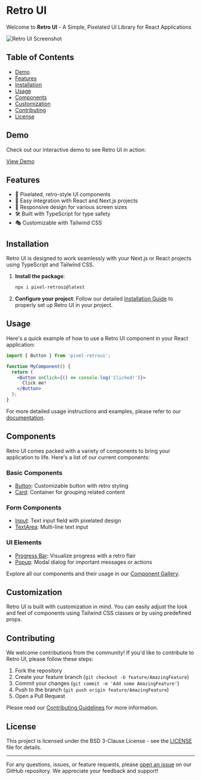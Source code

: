 # Retro UI

Welcome to **Retro UI** - A Simple, Pixelated UI Library for React Applications

![Retro UI Screenshot](https://github.com/user-attachments/assets/11096142-1be8-44b4-b2f1-7cbdfecd0ba1)

## Table of Contents
- [Demo](#demo)
- [Features](#features)
- [Installation](#installation)
- [Usage](#usage)
- [Components](#components)
- [Customization](#customization)
- [Contributing](#contributing)
- [License](#license)

## Demo

Check out our interactive demo to see Retro UI in action:

[View Demo](https://github.com/user-attachments/assets/4f2c3785-cf26-44ab-8e8e-d193eb850c6e)

## Features

- 🎨 Pixelated, retro-style UI components
- 🚀 Easy integration with React and Next.js projects
- 📱 Responsive design for various screen sizes
- 🛠 Built with TypeScript for type safety
- 🎭 Customizable with Tailwind CSS

## Installation

Retro UI is designed to work seamlessly with your Next.js or React projects using TypeScript and Tailwind CSS.

1. **Install the package**:
   ```bash
   npx i pixel-retroui@latest
   ```

2. **Configure your project**:
   Follow our detailed [Installation Guide](https://www.retroui.io/installation) to properly set up Retro UI in your project.

## Usage

Here's a quick example of how to use a Retro UI component in your React application:

```jsx
import { Button } from 'pixel-retroui';

function MyComponent() {
  return (
    <Button onClick={() => console.log('Clicked!')}>
      Click me!
    </Button>
  );
}
```

For more detailed usage instructions and examples, please refer to our [documentation](https://www.retroui.io/docs).

## Components

Retro UI comes packed with a variety of components to bring your application to life. Here's a list of our current components:

### Basic Components
- [Button](https://www.retroui.io/Button): Customizable button with retro styling
- [Card](https://www.retroui.io/Card): Container for grouping related content

### Form Components
- [Input](https://www.retroui.io/Input): Text input field with pixelated design
- [TextArea](https://www.retroui.io/TextArea): Multi-line text input

### UI Elements
- [Progress Bar](https://www.retroui.io/ProgressBar): Visualize progress with a retro flair
- [Popup](https://www.retroui.io/Popup): Modal dialog for important messages or actions

Explore all our components and their usage in our [Component Gallery](https://www.retroui.io/components).

## Customization

Retro UI is built with customization in mind. You can easily adjust the look and feel of components using Tailwind CSS classes or by using predefined props.
## Contributing

We welcome contributions from the community! If you'd like to contribute to Retro UI, please follow these steps:

1. Fork the repository
2. Create your feature branch (`git checkout -b feature/AmazingFeature`)
3. Commit your changes (`git commit -m 'Add some AmazingFeature'`)
4. Push to the branch (`git push origin feature/AmazingFeature`)
5. Open a Pull Request

Please read our [Contributing Guidelines](CONTRIBUTING.md) for more information.

## License

This project is licensed under the BSD 3-Clause License - see the [LICENSE](LICENSE) file for details.

---

For any questions, issues, or feature requests, please [open an issue](https://github.com/Dksie09/RetroUI/issues) on our GitHub repository. We appreciate your feedback and support!
